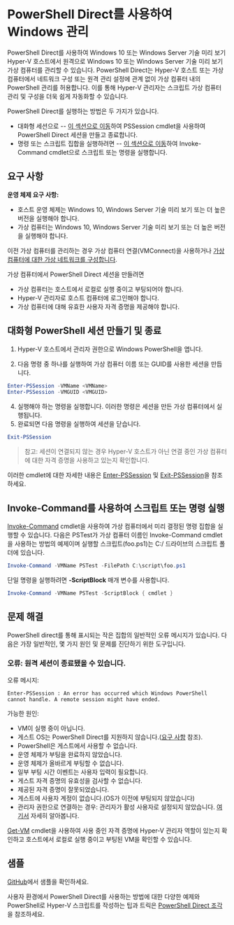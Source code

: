 # PowerShell Direct를 사용하여 Windows 관리

PowerShell Direct를 사용하여 Windows 10 또는 Windows Server 기술 미리 보기 Hyper-V 호스트에서 원격으로 Windows 10 또는 Windows Server 기술 미리 보기 가상 컴퓨터를 관리할 수 있습니다. PowerShell Direct는 Hyper-V 호스트 또는 가상 컴퓨터에서 네트워크 구성 또는 원격 관리 설정에 관계 없이 가상 컴퓨터 내의 PowerShell 관리를 허용합니다. 이를 통해 Hyper-V 관리자는 스크립트 가상 컴퓨터 관리 및 구성을 더욱 쉽게 자동화할 수 있습니다.

PowerShell Direct를 실행하는 방법은 두 가지가 있습니다.
* 대화형 세션으로 -- [이 섹션으로 이동](vmsession.md#create-and-exit-an-interactive-powershell-session)하여 PSSession cmdlet을 사용하여 PowerShell Direct 세션을 만들고 종료합니다.
* 명령 또는 스크립트 집합을 실행하려면 -- [이 섹션으로 이동](vmsession.md#run-a-script-or-command-with-invoke-command)하여 Invoke-Command cmdlet으로 스크립트 또는 명령을 실행합니다.


## 요구 사항

**운영 체제 요구 사항:**
* 호스트 운영 체제는 Windows 10, Windows Server 기술 미리 보기 또는 더 높은 버전을 실행해야 합니다.
* 가상 컴퓨터는 Windows 10, Windows Server 기술 미리 보기 또는 더 높은 버전을 실행해야 합니다.

이전 가상 컴퓨터를 관리하는 경우 가상 컴퓨터 연결(VMConnect)을 사용하거나 [가상 컴퓨터에 대한 가상 네트워크를 구성합니다](http://technet.microsoft.com/library/cc816585.aspx).

가상 컴퓨터에서 PowerShell Direct 세션을 만들려면
* 가상 컴퓨터는 호스트에서 로컬로 실행 중이고 부팅되어야 합니다.
* Hyper-V 관리자로 호스트 컴퓨터에 로그인해야 합니다.
* 가상 컴퓨터에 대해 유효한 사용자 자격 증명을 제공해야 합니다.

## 대화형 PowerShell 세션 만들기 및 종료

1. Hyper-V 호스트에서 관리자 권한으로 Windows PowerShell을 엽니다.

3. 다음 명령 중 하나를 실행하여 가상 컴퓨터 이름 또는 GUID를 사용한 세션을 만듭니다.
``` PowerShell
Enter-PSSession -VMName <VMName>
Enter-PSSession -VMGUID <VMGUID>
```

4. 실행해야 하는 명령을 실행합니다. 이러한 명령은 세션을 만든 가상 컴퓨터에서 실행됩니다.
5. 완료되면 다음 명령을 실행하여 세션을 닫습니다.
``` PowerShell
Exit-PSSession 
```

>참고: 세션이 연결되지 않는 경우 Hyper-V 호스트가 아닌 연결 중인 가상 컴퓨터에 대한 자격 증명을 사용하고 있는지 확인합니다.

이러한 cmdlet에 대한 자세한 내용은 [Enter-PSSession](http://technet.microsoft.com/library/hh849707.aspx) 및 [Exit-PSSession](http://technet.microsoft.com/library/hh849743.aspx)을 참조하세요.

## Invoke-Command를 사용하여 스크립트 또는 명령 실행

[Invoke-Command](http://technet.microsoft.com/library/hh849719.aspx) cmdlet을 사용하여 가상 컴퓨터에서 미리 결정된 명령 집합을 실행할 수 있습니다. 다음은 PSTest가 가상 컴퓨터 이름인 Invoke-Command cmdlet을 사용하는 방법의 예제이며 실행할 스크립트(foo.ps1)는 C:/ 드라이브의 스크립트 폴더에 있습니다.

 ``` PowerShell
 Invoke-Command -VMName PSTest -FilePath C:\script\foo.ps1 
 ```

단일 명령을 실행하려면 **-ScriptBlock** 매개 변수를 사용합니다.

 ``` PowerShell
 Invoke-Command -VMName PSTest -ScriptBlock { cmdlet } 
 ```

## 문제 해결

PowerShell direct를 통해 표시되는 작은 집합의 일반적인 오류 메시지가 있습니다. 다음은 가장 일반적인, 몇 가지 원인 및 문제를 진단하기 위한 도구입니다.

### 오류: 원격 세션이 종료됐을 수 있습니다.

오류 메시지:
```
Enter-PSSession : An error has occurred which Windows PowerShell cannot handle. A remote session might have ended.
```

가능한 원인:
* VM이 실행 중이 아닙니다.
* 게스트 OS는 PowerShell Direct를 지원하지 않습니다.([요구 사항](#Requirements) 참조).
* PowerShell은 게스트에서 사용할 수 없습니다.
* 운영 체제가 부팅을 완료하지 않았습니다.
* 운영 체제가 올바르게 부팅할 수 없습니다.
* 일부 부팅 시간 이벤트는 사용자 입력이 필요합니다.
* 게스트 자격 증명의 유효성을 검사할 수 없습니다.
* 제공된 자격 증명이 잘못되었습니다.
* 게스트에 사용자 계정이 없습니다.(OS가 이전에 부팅되지 않았습니다)
* 관리자 권한으로 연결하는 경우: 관리자가 활성 사용자로 설정되지 않았습니다. [여기서](https://technet.microsoft.com/en-us/library/hh825104.aspx) 자세히 알아봅니다.

[Get-VM](http://technet.microsoft.com/library/hh848479.aspx) cmdlet을 사용하여 사용 중인 자격 증명에 Hyper-V 관리자 역할이 있는지 확인하고 호스트에서 로컬로 실행 중이고 부팅된 VM을 확인할 수 있습니다.

## 샘플

[GitHub](https://github.com/Microsoft/Virtualization-Documentation/search?l=powershell&q=-VMName+OR+-VMGuid&type=Code&utf8=%E2%9C%93)에서 샘플을 확인하세요.

사용자 환경에서 PowerShell Direct를 사용하는 방법에 대한 다양한 예제와 PowerShell로 Hyper-V 스크립트를 작성하는 팁과 트릭은 [PowerShell Direct 조각](../develop/powershell_snippets.md)을 참조하세요.



<!--HONumber=Jan16_HO1-->
